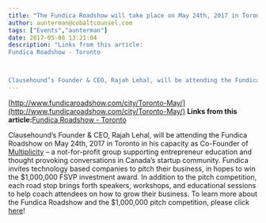 ```yaml
---
title: "The Fundica Roadshow will take place on May 24th, 2017 in Toronto. Pitch your business to have the chance at winning a $1,000,000 investment!"
author: aunterman@cobaltcounsel.com
tags: ["Events","aunterman"]
date: 2017-05-08 13:21:04
description: "Links from this article:
Fundica Roadshow - Toronto



Clausehound’s Founder & CEO, Rajah Lehal, will be attending the Fundica Roadshow on May 24th, 201..."
---
```


[http://www.fundicaroadshow.com/city/Toronto-May/](http://www.fundicaroadshow.com/city/Toronto-May/)
**Links from this article:**[Fundica Roadshow - Toronto](http://www.fundicaroadshow.com/city/Toronto-May/)

Clausehound’s Founder & CEO, Rajah Lehal, will be attending the Fundica Roadshow on May 24th, 2017 in Toronto in his capacity as Co-Founder of [Multiplicity](http://multiplicity.media/) – a not-for-profit group supporting entrepreneur education and thought provoking conversations in Canada’s startup community. Fundica invites technology based companies to pitch their business, in hopes to win the $1,000,000 FSVP investment award. In addition to the pitch competition, each road stop brings forth speakers, workshops, and educational sessions to help coach attendees on how to grow their business.  To learn more about the Fundica Roadshow and the $1,000,000 pitch competition, please click [here](http://www.fundicaroadshow.com/city/Toronto-May/)! 